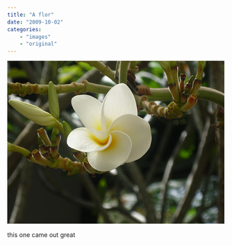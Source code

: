 ```yaml
---
title: "A flor"
date: "2009-10-02"
categories:
    - "images"
    - "original"
---
```


![](tumblr_kqwloq5FzL1qz4vrlo1_500.jpg "(via [Pedro Marques](http://flickr.com/photos/pedromarques))")

this one came out great
